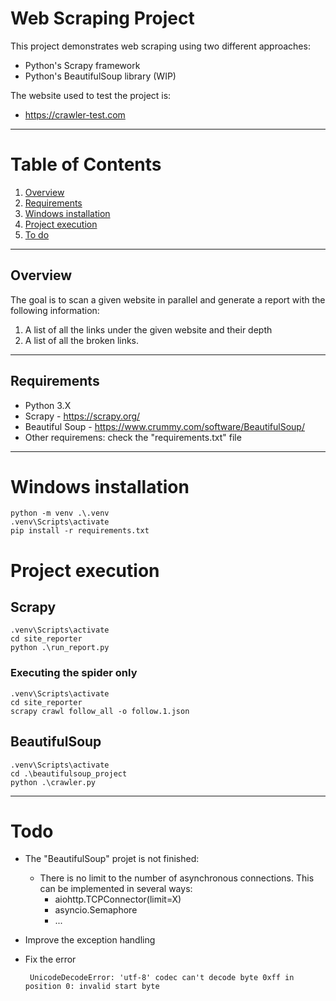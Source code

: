 # Web Scraping Project
This project demonstrates web scraping using two different approaches:

- Python's Scrapy framework
- Python's BeautifulSoup library (WIP)

The website used to test the project is:
- https://crawler-test.com


---
# Table of Contents
1. [Overview](#overview)
2. [Requirements](#requirements)
3. [Windows installation](#windows-installation)
4. [Project execution](#project-execution)
5. [To do](#todo)

---
## Overview
The goal is to scan a given website in parallel and generate a report with the following information:

1. A list of all the links under the given website and their depth
2. A list of all the broken links.

---
## Requirements
- Python 3.X
- Scrapy - https://scrapy.org/
- Beautiful Soup - https://www.crummy.com/software/BeautifulSoup/
- Other requiremens: check the "requirements.txt" file

---
# Windows installation
    python -m venv .\.venv
    .venv\Scripts\activate
    pip install -r requirements.txt

# Project execution

## Scrapy
    .venv\Scripts\activate
    cd site_reporter
    python .\run_report.py

### Executing the spider only
    .venv\Scripts\activate
    cd site_reporter
    scrapy crawl follow_all -o follow.1.json

## BeautifulSoup
    .venv\Scripts\activate
    cd .\beautifulsoup_project
    python .\crawler.py

---
# Todo
- The "BeautifulSoup" projet is not finished:
  - There is no limit to the number of asynchronous connections. This can be implemented in several ways:
    - aiohttp.TCPConnector(limit=X)
    - asyncio.Semaphore
    - ...
 - Improve the exception handling
 - Fix the error

        UnicodeDecodeError: 'utf-8' codec can't decode byte 0xff in position 0: invalid start byte

